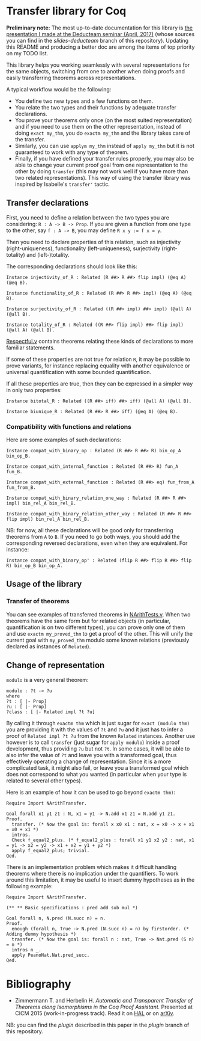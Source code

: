# Transfer library for Coq

**Preliminary note:**
The most up-to-date documentation for this library is [the presentation
I made at the Deducteam seminar
(April, 2017)](http://www.theozimmermann.net/transfer/deducteam-seminar/)
(whose sources you can find in the *slides-deducteam* branch of this
repository).
Updating this README and producing a better doc are among the items of
top priority on my TODO list.

This library helps you working seamlessly with several representations
for the same objects, switching from one to another when doing proofs
and easily transferring theorems across representations.

A typical workflow would be the following:
- You define two new types and a few functions on them.
- You relate the two types and their functions by adequate transfer
declarations.
- You prove your theorems only once (on the most suited representation)
and if you need to use them on the other representation, instead of
doing ``exact my_thm``, you do ``exactm my_thm`` and the library
takes care of the transfer.
- Similarly, you can use ``applym my_thm`` instead of ``apply my_thm``
but it is not guaranteed to work with any type of theorem.
- Finally, if you have defined your transfer rules properly, you may
also be able to change your current proof goal from one representation
to the other by doing ``transfer`` (this may not work well if you
have more than two related representations). This way of using the
transfer library was inspired by Isabelle's ``transfer'`` tactic.

## Transfer declarations

First, you need to define a relation between the two types you
are considering:
``R : A -> B -> Prop``.
If you are given a function from one type to the other, say ``f : A -> B``,
you may define ``R x y := f x = y``.

Then you need to declare properties of this relation, such as injectivity
(right-uniqueness), functionality (left-uniqueness), surjectivity
(right-totality) and (left-)totality.

The corresponding declarations should look like this:

```coq
Instance injectivity_of_R : Related (R ##> R ##> flip impl) (@eq A) (@eq B).

Instance functionality_of_R : Related (R ##> R ##> impl) (@eq A) (@eq B).

Instance surjectivity_of_R : Related ((R ##> impl) ##> impl) (@all A) (@all B).

Instance totality_of_R : Related ((R ##> flip impl) ##> flip impl) (@all A) (@all B).
```

[Respectful.v](Respectful.v) contains theorems relating these kinds of declarations
to more familiar statements.

If some of these properties are not true for relation ``R``, it may be possible to
prove variants, for instance replacing equality with another equivalence
or universal quantification with some bounded quantification.

If all these properties are true, then they can be expressed in a simpler way in only
two properties:

```coq
Instance bitotal_R : Related ((R ##> iff) ##> iff) (@all A) (@all B).

Instance biunique_R : Related (R ##> R ##> iff) (@eq A) (@eq B).
```

### Compatibility with functions and relations

Here are some examples of such declarations:

```coq
Instance compat_with_binary_op : Related (R ##> R ##> R) bin_op_A bin_op_B.

Instance compat_with_internal_function : Related (R ##> R) fun_A fun_B.

Instance compat_with_external_function : Related (R ##> eq) fun_from_A fun_from_B.

Instance compat_with_binary_relation_one_way : Related (R ##> R ##> impl) bin_rel_A bin_rel_B.

Instance compat_with_binary_relation_other_way : Related (R ##> R ##> flip impl) bin_rel_A bin_rel_B.
```

NB: for now, all these declarations will be good only for transferring
theorems from ``A`` to ``B``. If you need to go both ways, you should
add the corresponding reversed declarations, even when they are equivalent.
For instance:

```coq
Instance compat_with_binary_op' : Related (flip R ##> flip R ##> flip R) bin_op_B bin_op_A.
```

## Usage of the library

### Transfer of theorems

You can see examples of transferred theorems in [NArithTests.v](NArithTests.v).
When two theorems have the same form but for related objects (in particular, quantification is
on two different types), you can prove only one of them and use
``exactm my_proved_thm`` to get a proof of the other.
This will unify the current goal with ``my_proved_thm`` modulo some known relations
(previously declared as instances of ``Related``).

## Change of representation

``modulo`` is a very general theorem:

```coq
modulo : ?t -> ?u
where
?t : [ |- Prop]
?u : [ |- Prop]
?class : [ |- Related impl ?t ?u]
```

By calling it through `exactm thm` which is just sugar for `exact (modulo thm)`
you are providing it with the values
of ``?t`` and ``?u`` and it just has to infer a proof of ``Related impl ?t ?u``
from the known ``Related`` instances.
Another use however is to call `transfer` (just sugar for `apply modulo`)
inside a proof development, thus
providing ``?u`` but not ``?t``. In some cases, it will be able to also infer
the value of ``?t`` and leave you with a transformed goal, thus effectively
operating a change of representation.
Since it is a more complicated task, it might also fail, or leave you a transformed
goal which does not correspond to what you wanted (in particular when your type
is related to several other types).

Here is an example of how it can be used to go beyond `exactm thm)`:

```coq
Require Import NArithTransfer.

Goal forall x1 y1 z1 : N, x1 = y1 -> N.add x1 z1 = N.add y1 z1.
Proof.
  transfer. (* Now the goal is: forall x x0 x1 : nat, x = x0 -> x + x1 = x0 + x1 *)
  intros.
  Check f_equal2_plus. (* f_equal2_plus : forall x1 y1 x2 y2 : nat, x1 = y1 -> x2 = y2 -> x1 + x2 = y1 + y2 *)
  apply f_equal2_plus; trivial.
Qed.
```

There is an implementation problem which makes it difficult handling theorems
where there is no implication under the quantifiers. To work around this
limitation, it may be useful to insert dummy hypotheses as in the following example:
```coq
Require Import NArithTransfer.

(** ** Basic specifications : pred add sub mul *)

Goal forall n, N.pred (N.succ n) = n.
Proof.
  enough (forall n, True -> N.pred (N.succ n) = n) by firstorder. (* Adding dummy hypothesis *)
  trasnfer. (* Now the goal is: forall n : nat, True -> Nat.pred (S n) = n *)
  intros n _.
  apply PeanoNat.Nat.pred_succ.
Qed.
```

# Bibliography

* Zimmermann T. and Herbelin H.
*Automatic and Transparent Transfer of Theorems along Isomorphisms in the Coq Proof Assistant.*
Presented at CICM 2015 (work-in-progress track).
Read it
on [HAL](https://hal.archives-ouvertes.fr/hal-01152588)
or on [arXiv](http://arxiv.org/abs/1505.05028).

NB: you can find the *plugin* described in this paper in the *plugin* branch of this repository.

